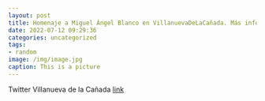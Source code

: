 ```yaml
---
layout: post
title: Homenaje a Miguel Ángel Blanco en VillanuevaDeLaCañada. Más información👉httpst.coZ4GiHj2Un3 LaUnidadATiDebida 25MiguelÁ...
date: 2022-07-12 09:29:36
categories: uncategorized
tags:
- random
image: /img/image.jpg
caption: This is a picture
---
```

Twitter Villanueva de la Cañada [link](https://twitter.com/AytoVDLCanada/status/1546444910202654720)
